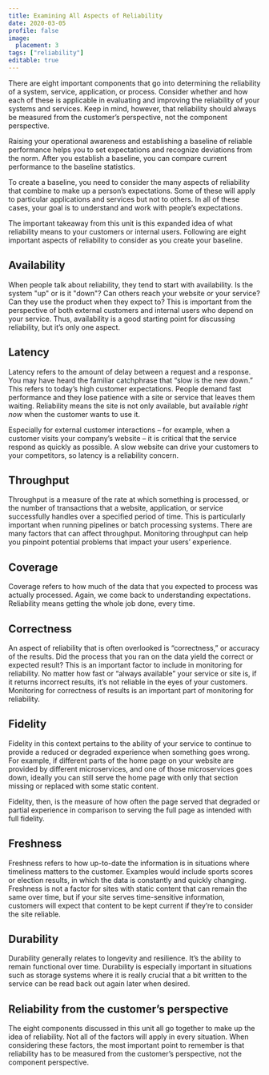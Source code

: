 ```yaml
---
title: Examining All Aspects of Reliability
date: 2020-03-05
profile: false
image:
  placement: 3
tags: ["reliability"]
editable: true
---
```


There are eight important components that go into determining the reliability of
a system, service, application, or process. Consider whether and how each of
these is applicable in evaluating and improving the reliability of your systems
and services. Keep in mind, however, that reliability should always be measured
from the customer’s perspective, not the component perspective.

Raising your operational awareness and establishing a baseline of reliable
performance helps you to set expectations and recognize deviations from the
norm. After you establish a baseline, you can compare current performance to the
baseline statistics.

To create a baseline, you need to consider the many aspects of reliability that
combine to make up a person’s expectations. Some of these will apply to
particular applications and services but not to others. In all of these cases,
your goal is to understand and work with people’s expectations.

The important takeaway from this unit is this expanded idea of what reliability
means to your customers or internal users. Following are eight important aspects
of reliability to consider as you create your baseline.

## Availability

When people talk about reliability, they tend to start with availability. Is the
system "up" or is it "down"? Can others reach your website or your service? Can
they use the product when they expect to? This is important from the perspective
of both external customers and internal users who depend on your service. Thus,
availability is a good starting point for discussing reliability, but it’s only
one aspect.

## Latency

Latency refers to the amount of delay between a request and a response. You may
have heard the familiar catchphrase that “slow is the new down.” This refers to
today’s high customer expectations. People demand fast performance and they lose
patience with a site or service that leaves them waiting. Reliability means the
site is not only available, but available *right now* when the customer wants to
use it.

Especially for external customer interactions – for example, when a customer
visits your company’s website – it is critical that the service respond as
quickly as possible. A slow website can drive your customers to your
competitors, so latency is a reliability concern.

## Throughput

Throughput is a measure of the rate at which something is processed, or the
number of transactions that a website, application, or service successfully
handles over a specified period of time. This is particularly important when
running pipelines or batch processing systems. There are many factors that can
affect throughput. Monitoring throughput can help you pinpoint potential
problems that impact your users’ experience.

## Coverage

Coverage refers to how much of the data that you expected to process was
actually processed. Again, we come back to understanding expectations.
Reliability means getting the whole job done, every time.

## Correctness

An aspect of reliability that is often overlooked is “correctness,” or accuracy
of the results. Did the process that you ran on the data yield the correct or
expected result? This is an important factor to include in monitoring for
reliability. No matter how fast or “always available” your service or site is,
if it returns incorrect results, it’s not reliable in the eyes of your
customers. Monitoring for correctness of results is an important part of
monitoring for reliability.

## Fidelity

Fidelity in this context pertains to the ability of your service to continue to
provide a reduced or degraded experience when something goes wrong. For example,
if different parts of the home page on your website are provided by different
microservices, and one of those microservices goes down, ideally you can still
serve the home page with only that section missing or replaced with some static
content.

Fidelity, then, is the measure of how often the page served that degraded or
partial experience in comparison to serving the full page as intended with full
fidelity.

## Freshness

Freshness refers to how up-to-date the information is in situations where
timeliness matters to the customer. Examples would include sports scores or
election results, in which the data is constantly and quickly changing.
Freshness is not a factor for sites with static content that can remain the same
over time, but if your site serves time-sensitive information, customers will
expect that content to be kept current if they’re to consider the site reliable.

## Durability

Durability generally relates to longevity and resilience. It’s the ability to
remain functional over time. Durability is especially important in situations
such as storage systems where it is really crucial that a bit written to the
service can be read back out again later when desired.

## Reliability from the customer’s perspective

The eight components discussed in this unit all go together to make up the idea
of reliability. Not all of the factors will apply in every situation. When
considering these factors, the most important point to remember is that
reliability has to be measured from the customer’s perspective, not the
component perspective.